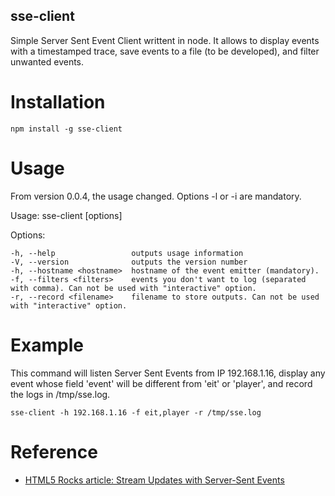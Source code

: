 sse-client
----------

Simple Server Sent Event Client writtent in node.
It allows to display events with a timestamped trace, save events to a file (to be developed), and filter unwanted events.

# Installation

```
npm install -g sse-client
```

# Usage

From version 0.0.4, the usage changed. Options -l or -i are mandatory.

Usage: sse-client [options]

  Options:

    -h, --help                 outputs usage information
    -V, --version              outputs the version number
    -h, --hostname <hostname>  hostname of the event emitter (mandatory).
    -f, --filters <filters>    events you don't want to log (separated with comma). Can not be used with "interactive" option.
    -r, --record <filename>    filename to store outputs. Can not be used with "interactive" option.
# Example

This command will listen Server Sent Events from IP 192.168.1.16,  display any event whose field 'event' will be different from 'eit' or 'player', and record the logs in /tmp/sse.log. 

```
sse-client -h 192.168.1.16 -f eit,player -r /tmp/sse.log
```

# Reference

* [HTML5 Rocks article: Stream Updates with Server-Sent Events](http://www.html5rocks.com/en/tutorials/eventsource/basics/?redirect_from_locale=fr)
